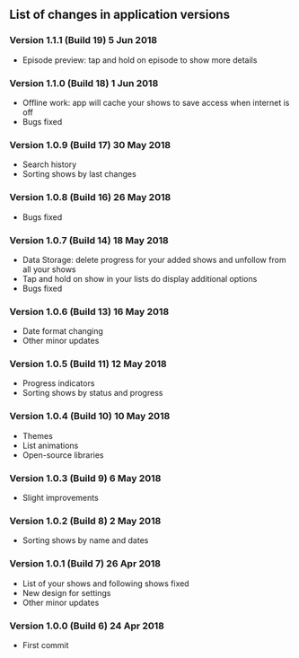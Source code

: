 ## List of changes in application versions

### Version 1.1.1 (Build 19) 5 Jun 2018
* Episode preview: tap and hold on episode to show more details

### Version 1.1.0 (Build 18) 1 Jun 2018
* Offline work: app will cache your shows to save access when internet is off
* Bugs fixed

### Version 1.0.9 (Build 17) 30 May 2018
* Search history
* Sorting shows by last changes

### Version 1.0.8 (Build 16) 26 May 2018
* Bugs fixed

### Version 1.0.7 (Build 14) 18 May 2018
* Data Storage: delete progress for your added shows and unfollow from all your shows
* Tap and hold on show in your lists do display additional options
* Bugs fixed

### Version 1.0.6 (Build 13) 16 May 2018
* Date format changing
* Other minor updates

### Version 1.0.5 (Build 11) 12 May 2018
* Progress indicators
* Sorting shows by status and progress

### Version 1.0.4 (Build 10) 10 May 2018
* Themes
* List animations
* Open-source libraries

### Version 1.0.3 (Build 9) 6 May 2018
* Slight improvements

### Version 1.0.2 (Build 8) 2 May 2018
* Sorting shows by name and dates

### Version 1.0.1 (Build 7) 26 Apr 2018
* List of your shows and following shows fixed
* New design for settings
* Other minor updates

### Version 1.0.0 (Build 6) 24 Apr 2018
* First commit
